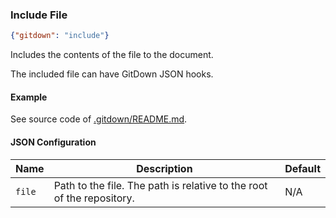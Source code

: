 ### Include File

<!-- gitdown: off -->
```json
{"gitdown": "include"}
```
<!-- gitdown: on -->

Includes the contents of the file to the document.

The included file can have GitDown JSON hooks.

#### Example

See source code of [.gitdown/README.md](https://github.com/gajus/gitdown/blob/master/.gitdown/README.md).

#### JSON Configuration

| Name | Description | Default |
| --- | --- | --- |
| `file` | Path to the file. The path is relative to the root of the repository. | N/A |